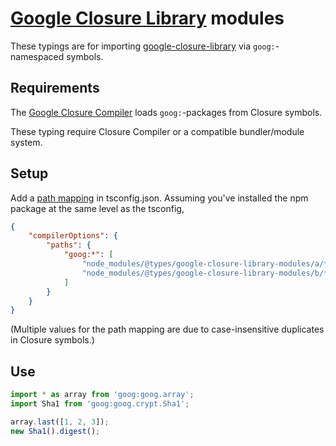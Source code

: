# [Google Closure Library](https://github.com/google/closure-library) modules

These typings are for importing [google-closure-library](../google-closure-library) via `goog:`-namespaced symbols.

## Requirements

The [Google Closure Compiler](https://github.com/google/closure-compiler) loads `goog:`-packages from Closure symbols.

These typing require Closure Compiler or a compatible bundler/module system.

## Setup

Add a [path mapping](https://www.typescriptlang.org/docs/handbook/module-resolution.html#path-mapping) in
tsconfig.json. Assuming you've installed the npm package at the same level as the tsconfig,

```json
{
    "compilerOptions": {
        "paths": {
            "goog:*": [
                "node_modules/@types/google-closure-library-modules/a/*",
                "node_modules/@types/google-closure-library-modules/b/*"
            ]
        }
    }
}
```

(Multiple values for the path mapping are due to case-insensitive duplicates in Closure symbols.)

## Use

```typescript
import * as array from 'goog:goog.array';
import Sha1 from 'goog:goog.crypt.Sha1';

array.last([1, 2, 3]);
new Sha1().digest();
```
